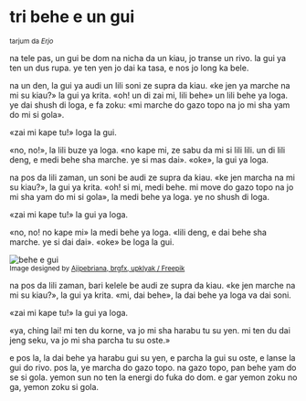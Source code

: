 # tri behe e un gui

<small>tarjum da _Erjo_</small>

na tele pas, un gui be dom na nicha da un kiau, jo transe un rivo.
la gui ya ten un dus rupa. ye ten yen jo dai ka tasa, e nos jo long ka bele.

na un den, la gui ya audi un lili soni ze supra da kiau.
«ke jen ya marche na mi su kiau?» la gui ya krita.
«oh! un di zai mi, lili behe» un lili behe ya loga.
ye dai shush di loga, e fa zoku:
«mi marche do gazo topo na jo mi sha yam do mi si gola».

«zai mi kape tu!» loga la gui.

«no, no!», la lili buze ya loga.
«no kape mi, ze sabu da mi si lili lili. un di lili deng, e medi behe sha marche. ye si mas dai».
«oke», la gui ya loga.

na pos da lili zaman, un soni be audi ze supra da kiau.
«ke jen marcha na mi su kiau?», la gui ya krita.
«oh! si mi, medi behe. mi move do gazo topo na jo mi sha yam do mi si gola», la medi behe ya loga.
ye no shush di loga.

«zai mi kape tu!» la gui ya loga.

«no, no! no kape mi» la medi behe ya loga.
«lili deng, e dai behe sha marche. ye si dai dai».
«oke» be loga la gui.

![](http://www.pandunia.info/grafe/behe_e_gui.png "behe e gui")  
<small>Image designed by [Ajipebriana, brgfx, upklyak / Freepik](https://www.freepik.com)</small>

na pos da lili zaman, bari kelele be audi ze supra da kiau.
«ke jen marche na mi su kiau?», la gui ya krita.
«mi, dai behe», la dai behe ya loga va dai soni.

«zai mi kape tu!» la gui ya loga.

«ya, ching lai! mi ten du korne, va jo mi sha harabu tu su yen.
mi ten du dai jeng seku, va jo mi sha parcha tu su oste.»

e pos la, la dai behe ya harabu gui su yen, e parcha la gui su oste, e lanse la gui do rivo.
pos la, ye marcha do gazo topo.
na gazo topo, pan behe yam do se si gola.
yemon sun no ten la energi do fuka do dom.
e gar yemon zoku no ga, yemon zoku si gola.

